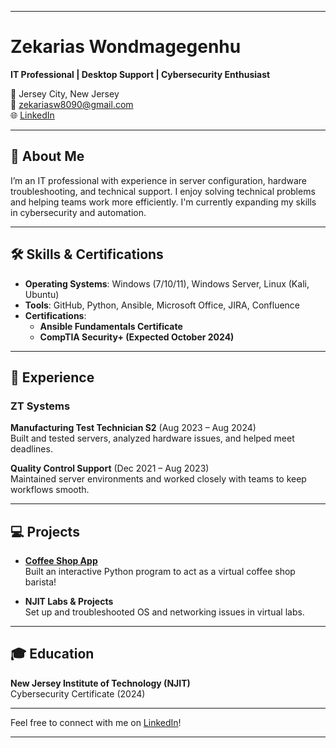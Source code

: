 

---

# Zekarias Wondmagegenhu

**IT Professional | Desktop Support | Cybersecurity Enthusiast**

📍 Jersey City, New Jersey  
📧 zekariasw8090@gmail.com  
🌐 [LinkedIn](https://www.linkedin.com/in/zekarias-wond)

---

## 👋 About Me

I’m an IT professional with experience in server configuration, hardware troubleshooting, and technical support. I enjoy solving technical problems and helping teams work more efficiently. I'm currently expanding my skills in cybersecurity and automation.

---

## 🛠️ Skills & Certifications

- **Operating Systems**: Windows (7/10/11), Windows Server, Linux (Kali, Ubuntu)
- **Tools**: GitHub, Python, Ansible, Microsoft Office, JIRA, Confluence
- **Certifications**:
  - **Ansible Fundamentals Certificate**
  - **CompTIA Security+ (Expected October 2024)**

---

## 💼 Experience

### **ZT Systems**
**Manufacturing Test Technician S2** (Aug 2023 – Aug 2024)  
Built and tested servers, analyzed hardware issues, and helped meet deadlines.

**Quality Control Support** (Dec 2021 – Aug 2023)  
Maintained server environments and worked closely with teams to keep workflows smooth.

---

## 💻 Projects

- **[Coffee Shop App](https://github.com/Zero10965/coffee-shop.git)**  
  Built an interactive Python program to act as a virtual coffee shop barista!
  
- **NJIT Labs & Projects**  
  Set up and troubleshooted OS and networking issues in virtual labs.

---

## 🎓 Education

**New Jersey Institute of Technology (NJIT)**  
Cybersecurity Certificate (2024)

---

Feel free to connect with me on [LinkedIn](https://www.linkedin.com/in/zekarias-wond)!

---


